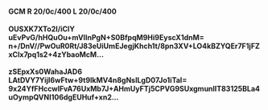 #### GCM R 20/0c/400 L 20/0c/400
**OUSXK7XTo2I/iCIY**<br/>**uEvPvG/hHQuOu+mVIInPgN+S0BfpqM9Hi9EyscX1dnM=**<br/>**n+/DnV//PwOuR0Rt/J83eUiUmEJegjKhch1t/8pn3XV+LO4kBZYQEr7F1jFZxClx7pq1s2+4zYbaoMcM...**<br/><br/>
**zSEpxXs0WahaJAD6**<br/>**LAtDVY7YijI6wFtw+9t9lkMV4n8gNslLgD07Jo1iTaI=**<br/>**9x24YfFHccwlFvA76UxMb7J+AHmUyFTj5CPVG9SUxgmunllT83125BLa4uOympQVNI106dgEUHuf+xn2...**